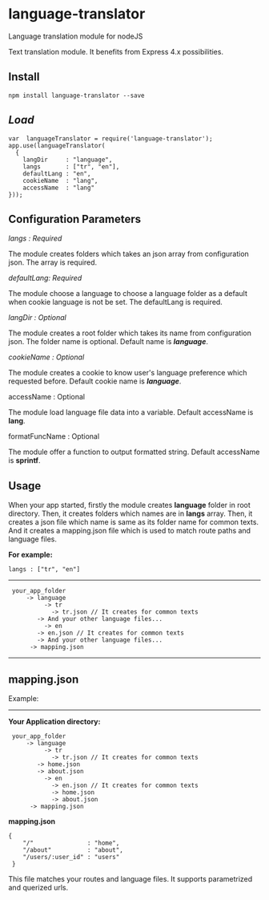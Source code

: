 
# language-translator
Language translation module for nodeJS


Text translation module. It benefits from Express 4.x possibilities.

## **Install**

    npm install language-translator --save


## *Load*

    var  languageTranslator = require('language-translator');
    app.use(languageTranslator(
      {
        langDir     : "language",
        langs       : ["tr", "en"],
        defaultLang : "en",
        cookieName  : "lang",
        accessName  : "lang"
    }));




## Configuration Parameters

*langs : Required*

The module creates folders which takes an json array from configuration json. The array is required.


*defaultLang: Required*

The module choose a language to choose a language folder as a default when cookie language is not be set. The defaultLang is required.


*langDir : Optional*

The module creates a root folder which takes its name from configuration json. The folder name is optional. Default name is ***language***.

*cookieName : Optional*

The module creates a cookie to know user's language preference which requested before. Default cookie name is ***language***.

accessName : Optional

The module load language file data into a variable. Default accessName is **lang**.


formatFuncName : Optional

The module offer a function to output formatted string.  Default accessName is **sprintf**.


## Usage

When your app started, firstly the module creates **language** folder in root directory. Then, it creates folders which names are in **langs** array.  Then, it creates a json file which name is same as its folder name for common texts. And it creates a mapping.json file which is used to match route paths and language files.

**For example:**

    langs : ["tr", "en"]


 ---

     your_app_folder
         -> language
    	      -> tr
    	        -> tr.json // It creates for common texts
    		-> And your other language files...
    	      -> en
    		-> en.json // It creates for common texts
    		-> And your other language files...
	      -> mapping.json



---


## mapping.json

Example:

 ---
**Your Application directory:**

     your_app_folder
         -> language
    	      -> tr
    	        -> tr.json // It creates for common texts
    		-> home.json
    		-> about.json
    	      -> en
    		    -> en.json // It creates for common texts
    		    -> home.json
    		    -> about.json
	      -> mapping.json


**mapping.json**

    {
    	"/" 	 		  : "home",
    	"/about" 		  : "about",
    	"/users/:user_id" : "users"
     }

This file matches your routes and language files. It supports parametrized and querized urls.
